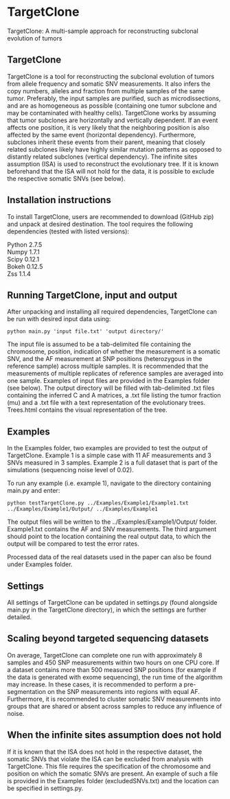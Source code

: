 # TargetClone
TargetClone: A multi-sample approach for reconstructing subclonal evolution of tumors

## TargetClone

TargetClone is a tool for reconstructing the subclonal evolution of tumors from allele frequency and somatic SNV measurements. It also infers the copy numbers, alleles and fraction from multiple samples of the same tumor. Preferably, the input samples are purified, such as microdissections, and are as homogeneous as possible (containing one tumor subclone and may be contaminated with healthy cells). TargetClone works by assuming that tumor subclones are horizontally and vertically dependent. If an event affects one position, it is very likely that the neighboring position is also affected by the same event (horizontal dependency). Furthermore, subclones inherit these events from their parent, meaning that closely related subclones likely have highly similar mutation patterns as opposed to distantly related subclones (vertical dependency). The infinite sites assumption (ISA) is used to reconstruct the evolutionary tree. If it is known beforehand that the ISA will not hold for the data, it is possible to exclude the respective somatic SNVs (see below).

## Installation instructions

To install TargetClone, users are recommended to download (GitHub zip) and unpack at desired destination. The tool requires the following dependencies (tested with listed versions):

Python 2.7.5 <br />
Numpy 1.7.1 <br />
Scipy 0.12.1 <br />
Bokeh 0.12.5 <br />
Zss 1.1.4 <br />

## Running TargetClone, input and output

After unpacking and installing all required dependencies, TargetClone can be run with desired input data using: 
```
python main.py 'input file.txt' 'output directory/'
```
The input file is assumed to be a tab-delimited file containing the chromosome, position, indication of whether the measurement is a somatic SNV, and the AF measurement at SNP positions (heterozygous in the reference sample) across multiple samples. It is recommended that the measurements of multiple replicates of reference samples are averaged into one sample. Examples of input files are provided in the Examples folder (see below). The output directory will be filled with tab-delimited .txt files containing the inferred C and A matrices, a .txt file listing the tumor fraction (mu) and a .txt file with a text representation of the evolutionary trees. Trees.html contains the visual representation of the tree. 

## Examples

In the Examples folder, two examples are provided to test the output of TargetClone. Example 1 is a simple case with 11 AF measurements and 3 SNVs measured in 3 samples. Example 2 is a full dataset that is part of the simulations (sequencing noise level of 0.02).

To run any example (i.e. example 1), navigate to the directory containing main.py and enter:
```
python testTargetClone.py ../Examples/Example1/Example1.txt ../Examples/Example1/Output/ ../Examples/Example1
```
The output files will be written to the ../Examples/Example1/Output/ folder. Example1.txt contains the AF and SNV measurements. The third argument should point to the location containing the real output data, to which the output will be compared to test the error rates.

Processed data of the real datasets used in the paper can also be found under Examples folder. 

## Settings

All settings of TargetClone can be updated in settings.py (found alongside main.py in the TargetClone directory), in which the settings are further detailed.

## Scaling beyond targeted sequencing datasets

On average, TargetClone can complete one run with approximately 8 samples and 450 SNP measurements within two hours on one CPU core. If a dataset contains more than 500 measured SNP positions (for example if the data is generated with exome sequencing), the run time of the algorithm may increase. In these cases, it is recommended to perform a pre-segmentation on the SNP measurements into regions with equal AF. Furthermore, it is recommended to cluster somatic SNV measurements into groups that are shared or absent across samples to reduce any influence of noise. 

## When the infinite sites assumption does not hold

If it is known that the ISA does not hold in the respective dataset, the somatic SNVs that violate the ISA can be excluded from analysis with TargetClone. This file requires the specification of the chromosome and position on which the somatic SNVs are present. An example of such a file is provided in the Examples folder (excludedSNVs.txt) and the location can be specified in settings.py. 
